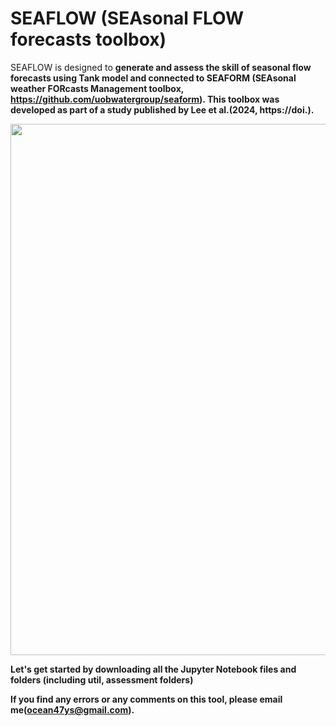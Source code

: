 # SEAFLOW (SEAsonal FLOW forecasts toolbox)

SEAFLOW is designed to <b>generate and assess the skill of seasonal flow forecasts using Tank model and connected to <b>SEAFORM (SEAsonal weather FORcasts Management toolbox, https://github.com/uobwatergroup/seaform)</b>. This toolbox was developed as part of a study <b>published by Lee et al.(2024, https://doi.).</b>

<img src="util/images/SEAFORM_Modules_ff.jpg" width="1050" height="850">


Let's get started by downloading all the Jupyter Notebook files and folders (including util, assessment folders)

If you find any errors or any comments on this tool, <b>please email me(ocean47ys@gmail.com).</b>

